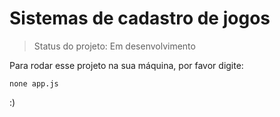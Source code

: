 # Sistemas de cadastro de jogos

> Status do projeto: Em desenvolvimento

Para rodar esse projeto na sua máquina, por favor digite:

```
none app.js
```

:)